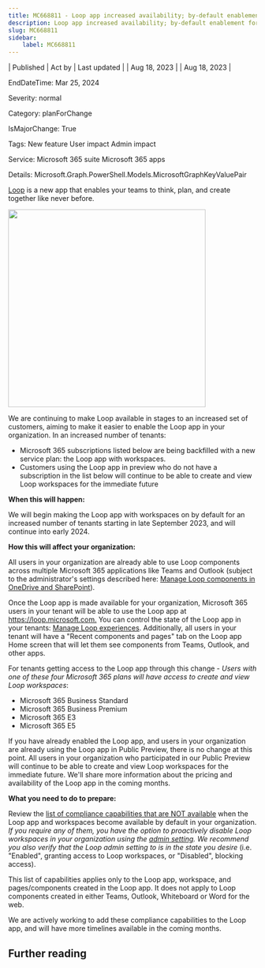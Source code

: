 ```yaml
---
title: MC668811 - Loop app increased availability; by-default enablement for additional tenants
description: Loop app increased availability; by-default enablement for additional tenants
slug: MC668811
sidebar:
    label: MC668811
---
```


| Published | Act by | Last updated |
| Aug 18, 2023 |  | Aug 18, 2023 |

EndDateTime: Mar 25, 2024

Severity: normal

Category: planForChange

IsMajorChange: True

Tags: New feature User impact Admin impact

Service: Microsoft 365 suite Microsoft 365 apps

Details: Microsoft.Graph.PowerShell.Models.MicrosoftGraphKeyValuePair

<p><a href="https://loop.microsoft.com/" target="_blank">Loop</a> is a new app that enables your teams to think, plan, and create together like never before.<br></p><p><img src="https://img-prod-cms-rt-microsoft-com.akamaized.net/cms/api/am/imageFileData/RW1a4OU?ver=1364" style="width: 400px;"><br></p><p>We are continuing to make Loop available in stages to an increased set of customers, aiming to make it easier to enable the Loop app in your organization. In an increased number of tenants:
</p><ul><li>Microsoft 365 subscriptions listed below are being backfilled with a new service plan: the Loop app with workspaces.
</li><li>Customers using the Loop app in preview who do not have a subscription in the list below will continue to be able to create and view Loop workspaces for the immediate future</li></ul><p><b>When this will happen:</b><br></p><p>We will begin making the Loop app with workspaces on by default for an increased number of tenants starting in late September 2023, and will continue into early 2024.</p><p><b>How this will affect your organization:</b><br></p><p>All users in your organization are already able to use Loop components across multiple Microsoft 365 applications like Teams and Outlook (subject to the administrator's settings described here: <a href="https://learn.microsoft.com/microsoft-365/loop/loop-components-configuration?view=o365-worldwide" target="_blank">Manage Loop components in OneDrive and SharePoint</a>).
</p><p>Once the Loop app is made available for your organization, Microsoft 365 users in your tenant will be able to use the Loop app at <a href="https://loop.microsoft.com." target="_blank">https://loop.microsoft.com.</a>&nbsp;You can control the state of the Loop app in your tenants: <a href="https://learn.microsoft.com/microsoft-365/loop/loop-workspaces-configuration" target="_blank">Manage Loop experiences</a>. Additionally, all users in your tenant will have a "Recent components and pages" tab on the Loop app Home screen that will let them see components from Teams, Outlook, and other apps.
</p><p>For tenants getting access to the Loop app through this change - <i>Users with one of these four Microsoft 365 plans will have access to create and view Loop workspaces</i>:
</p><ul><li>Microsoft 365 Business Standard
</li><li>Microsoft 365 Business Premium
</li><li>Microsoft 365 E3
</li><li>Microsoft 365 E5
</li></ul><p>If you have already enabled the Loop app, and users in your organization are already using the Loop app in Public Preview, there is no change at this point. All users in your organization who participated in our Public Preview will continue to be able to create and view Loop workspaces for the immediate future. We'll share more information about the pricing and availability of the Loop app in the coming months.
</p><p><b>What you need to do to prepare:</b></p><p>Review the <a href="https://learn.microsoft.com/microsoft-365/loop/loop-compliance-summary" target="_blank">list of compliance capabilities that are NOT available</a> when the Loop app and workspaces become available by default in your organization. <i>If you require any of them, you have the option to proactively disable Loop workspaces in your organization using the <a href="https://learn.microsoft.com/microsoft-365/loop/loop-workspaces-configuration" target="_blank">admin setting</a>.</i> <i>We recommend you also verify that the Loop admin setting to is in the state you desire</i> (i.e. "Enabled", granting access to Loop workspaces, or "Disabled", blocking access).
</p><p>This list of capabilities applies only to the Loop app, workspace, and pages/components created in the Loop app. It does not apply to Loop components created in either Teams, Outlook, Whiteboard or Word for the web.
</p><p>We are actively working to add these compliance capabilities to the Loop app, and will have more timelines available in the coming months.
</p>

## Further reading
